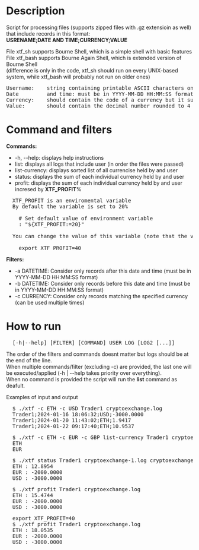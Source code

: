 # Description
Script for processing files (supports zipped files with .gz extensioin as well) that include records in this format: \
__USRENAME;DATE AND TIME;CURRENCY;VALUE__

File xtf_sh supports Bourne Shell, which is a simple shell with basic features \
File xtf_bash supports Bourne Again Shell, which is extended version of Bourne Shell \
(difference is only in the code, xtf_sh should run on every UNIX-based system, while xtf_bash will probably not run on older ones)
<pre>
Username:    string containing printable ASCII characters only, without white spaces and semicolons
Date         and time: must be in YYYY-MM-DD HH:MM:SS format
Currency:    should contain the code of a currency but it supports also full name (without white spaces and semicolons)
Value:       should contain the decimal number rounded to 4 decimals (separated by dot)
</pre>

# Command and filters

__Commands:__  
- -h, --help: displays help instructions
- list: displays all logs that include user (in order the files were passed)
- list-currency: displays sorted list of all currencise held by and user
- status: displays the sum of each individual currency held by and user
- profit: displays the sum of each individual currency held by and user incresed by __XTF_PROFIT__%
<pre>
  XTF_PROFIT is an enviromental variable
  By default the variable is set to 20%
  
    # Set default value of environment variable
    : "${XTF_PROFIT:=20}"
  
  You can change the value of this variable (note that the variable remains cahnged for the whole shell session)
  
    export XTF_PROFIT=40
</pre>

__Filters:__  
- -a DATETIME: Consider only records after this date and time (must be in YYYY-MM-DD HH:MM:SS format)
- -b DATETIME: Consider only records before this date and time (must be in YYYY-MM-DD HH:MM:SS format)
- -c CURRENCY: Consider only records matching the specified currency (can be used multiple times)

# How to run
<pre>
  [-h|--help] [FILTER] [COMMAND] USER LOG [LOG2 [...]]
</pre>
The order of the filters and commands doesnt matter but logs should be at the end of the line. \
When multiple commands/filter (excluding -c) are provided, the last one will be executed/applied (-h | --help takes priority over everything). \
When no command is provided the script will run the __list__ command as deafult.

Examples of input and output
<pre>
  $ ./xtf -c ETH -c USD Trader1 cryptoexchange.log
  Trader1;2024-01-16 18:06:32;USD;-3000.0000
  Trader1;2024-01-20 11:43:02;ETH;1.9417
  Trader1;2024-01-22 09:17:40;ETH;10.9537
</pre>
<pre>
  $ ./xtf -c ETH -c EUR -c GBP list-currency Trader1 cryptoexchange.log
  ETH
  EUR
</pre>
<pre>
  $ ./xtf status Trader1 cryptoexchange-1.log cryptoexchange-2.log.gz
  ETH : 12.8954
  EUR : -2000.0000
  USD : -3000.0000
</pre>
<pre>
  $ ./xtf profit Trader1 cryptoexchange.log
  ETH : 15.4744
  EUR : -2000.0000
  USD : -3000.0000
</pre>
<pre>
  export XTF_PROFIT=40
  $ ./xtf profit Trader1 cryptoexchange.log
  ETH : 18.0535
  EUR : -2000.0000
  USD : -3000.0000
</pre>
